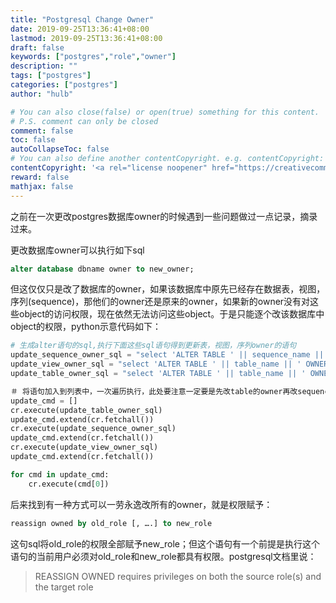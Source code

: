 ```yaml
---
title: "Postgresql Change Owner"
date: 2019-09-25T13:36:41+08:00
lastmod: 2019-09-25T13:36:41+08:00
draft: false
keywords: ["postgres","role","owner"]
description: ""
tags: ["postgres"]
categories: ["postgres"]
author: "hulb"

# You can also close(false) or open(true) something for this content.
# P.S. comment can only be closed
comment: false
toc: false
autoCollapseToc: false
# You can also define another contentCopyright. e.g. contentCopyright: "This is another copyright."
contentCopyright: '<a rel="license noopener" href="https://creativecommons.org/licenses/by-nc-nd/4.0/" target="_blank">CC BY-NC-ND 4.0</a>'
reward: false
mathjax: false
---
```

之前在一次更改postgres数据库owner的时候遇到一些问题做过一点记录，摘录过来。
<!--more-->

更改数据库owner可以执行如下sql
```SQL
alter database dbname owner to new_owner;
```

但这仅仅只是改了数据库的owner，如果该数据库中原先已经存在数据表，视图，序列(sequence)，那他们的owner还是原来的owner，如果新的owner没有对这些object的访问权限，现在依然无法访问这些object。于是只能逐个改该数据库中object的权限，python示意代码如下：
```python
# 生成alter语句的sql,执行下面这些sql语句得到更新表，视图，序列owner的语句
update_sequence_owner_sql = "select 'ALTER TABLE ' || sequence_name || ' OWNER TO %s;' from information_schema.sequences where sequence_schema = 'public';" % new_user
update_view_owner_sql = "select 'ALTER TABLE ' || table_name || ' OWNER TO %s;' from information_schema.views where table_schema = 'public';" % new_user
update_table_owner_sql = "select 'ALTER TABLE ' || table_name || ' OWNER TO %s;' from information_schema.tables where table_schema = 'public';" % new_user

＃ 将语句加入到列表中，一次遍历执行，此处要注意一定要是先改table的owner再改sequence的owner,反过来执行会抱错
update_cmd = []
cr.execute(update_table_owner_sql)
update_cmd.extend(cr.fetchall())
cr.execute(update_sequence_owner_sql)
update_cmd.extend(cr.fetchall())
cr.execute(update_view_owner_sql)
update_cmd.extend(cr.fetchall())

for cmd in update_cmd:
    cr.execute(cmd[0])
```

后来找到有一种方式可以一劳永逸改所有的owner，就是权限赋予：
```SQL
reassign owned by old_role [, ….] to new_role
```
这句sql将old_role的权限全部赋予new_role；但这个语句有一个前提是执行这个语句的当前用户必须对old_role和new_role都具有权限。postgresql文档里说：
> REASSIGN OWNED requires privileges on both the source role(s) and the target role
